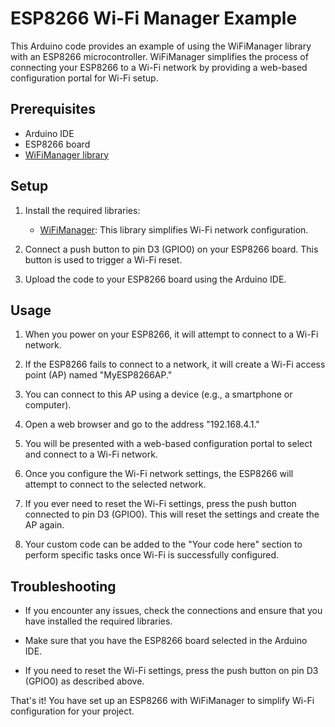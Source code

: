 # ESP8266 Wi-Fi Manager Example

This Arduino code provides an example of using the WiFiManager library with an ESP8266 microcontroller. WiFiManager simplifies the process of connecting your ESP8266 to a Wi-Fi network by providing a web-based configuration portal for Wi-Fi setup.

## Prerequisites

- Arduino IDE
- ESP8266 board
- [WiFiManager library](https://github.com/tzapu/WiFiManager)

## Setup

1. Install the required libraries:
   - [WiFiManager](https://github.com/tzapu/WiFiManager): This library simplifies Wi-Fi network configuration.

2. Connect a push button to pin D3 (GPIO0) on your ESP8266 board. This button is used to trigger a Wi-Fi reset.

3. Upload the code to your ESP8266 board using the Arduino IDE.

## Usage

1. When you power on your ESP8266, it will attempt to connect to a Wi-Fi network.

2. If the ESP8266 fails to connect to a network, it will create a Wi-Fi access point (AP) named "MyESP8266AP."

3. You can connect to this AP using a device (e.g., a smartphone or computer).

4. Open a web browser and go to the address "192.168.4.1."

5. You will be presented with a web-based configuration portal to select and connect to a Wi-Fi network.

6. Once you configure the Wi-Fi network settings, the ESP8266 will attempt to connect to the selected network.

7. If you ever need to reset the Wi-Fi settings, press the push button connected to pin D3 (GPIO0). This will reset the settings and create the AP again.

8. Your custom code can be added to the "Your code here" section to perform specific tasks once Wi-Fi is successfully configured.

## Troubleshooting

- If you encounter any issues, check the connections and ensure that you have installed the required libraries.

- Make sure that you have the ESP8266 board selected in the Arduino IDE.

- If you need to reset the Wi-Fi settings, press the push button on pin D3 (GPIO0) as described above.

That's it! You have set up an ESP8266 with WiFiManager to simplify Wi-Fi configuration for your project.
